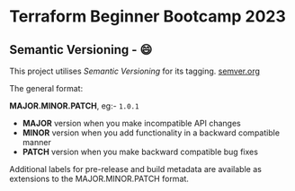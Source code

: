 # Terraform Beginner Bootcamp 2023


## Semantic Versioning - :smile:

This project utilises *Semantic Versioning* for its tagging. [semver.org](https://semver.org/)

The general format:

__MAJOR.MINOR.PATCH__, eg:- `1.0.1`

- __MAJOR__ version when you make incompatible API changes
- __MINOR__ version when you add functionality in a backward compatible manner
- __PATCH__ version when you make backward compatible bug fixes

Additional labels for pre-release and build metadata are available as extensions to the MAJOR.MINOR.PATCH format.
